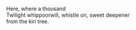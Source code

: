 Here, where a thousand    
Twilight whippoorwill, whistle on, sweet deepener    
from the kiri tree.    

